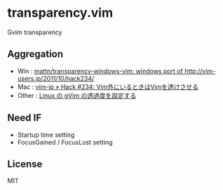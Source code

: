 # transparency.vim
Gvim transparency

## Aggregation
- Win : [mattn/transparency\-windows\-vim: windows port of http://vim\-users\.jp/2011/10/hack234/](https://github.com/mattn/transparency-windows-vim)
- Mac : [vim\-jp » Hack \#234: Vim外にいるときはVimを透けさせる](https://vim-jp.org/vim-users-jp/2011/10/05/Hack-234.html)
- Other : [Linux の gVim の透過度を設定する](https://gist.github.com/anekos/6241052)

## Need IF
- Startup time setting
- FocusGained / FocusLost setting

## License
MIT
